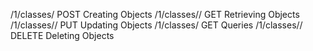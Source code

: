 /1/classes/<className>				POST	Creating Objects
/1/classes/<className>/<objectId>	GET		Retrieving Objects
/1/classes/<className>/<objectId>	PUT		Updating Objects
/1/classes/<className>				GET		Queries
/1/classes/<className>/<objectId>	DELETE	Deleting Objects
